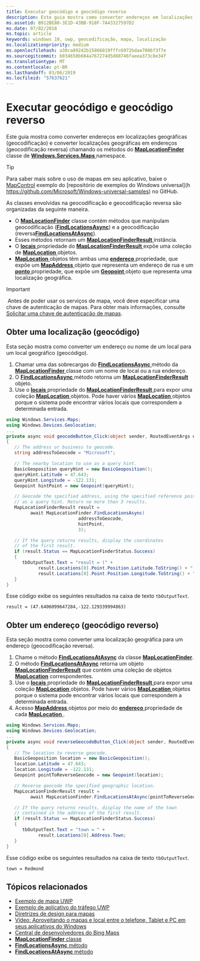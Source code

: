```yaml
---
title: Executar geocódigo e geocódigo reverso
description: Este guia mostra como converter endereços em localizações geográficas (geocodificação) e converter as localizações geográficas de endereços (geocodificação reversa) chamando os métodos da classe MapLocationFinder no namespace Windows.Services.Maps.
ms.assetid: B912BE80-3E1D-43BB-918F-7A43327597D2
ms.date: 07/02/2018
ms.topic: article
keywords: windows 10, uwp, geocodificação, mapa, localização
ms.localizationpriority: medium
ms.openlocfilehash: a30ca89242b15866019fffc6972bdae7086f3f7e
ms.sourcegitcommit: b034650b684a767274d5d88746faeea373c8e34f
ms.translationtype: MT
ms.contentlocale: pt-BR
ms.lasthandoff: 03/06/2019
ms.locfileid: "57637621"
---
```

# <a name="perform-geocoding-and-reverse-geocoding"></a>Executar geocódigo e geocódigo reverso

Este guia mostra como converter endereços em localizações geográficas (geocodificação) e converter localizações geográficas em endereços (geocodificação reversa) chamando os métodos do [ **MapLocationFinder** ](https://msdn.microsoft.com/library/windows/apps/dn627550) classe de [ **Windows.Services.Maps** ](https://msdn.microsoft.com/library/windows/apps/dn636979) namespace.

> [!TIP]
> Para saber mais sobre o uso de mapas em seu aplicativo, baixe o [MapControl](https://github.com/Microsoft/Windows-universal-samples/tree/master/Samples/MapControl) exemplo do [repositório de exemplos do Windows universal](h https://github.com/Microsoft/Windows-universal-samples) no GitHub.

As classes envolvidas na geocodificação e geocodificação reversa são organizadas da seguinte maneira.

-   O [**MapLocationFinder**](https://msdn.microsoft.com/library/windows/apps/dn627550) classe contém métodos que manipulam geocodificação ([**FindLocationsAsync**](https://msdn.microsoft.com/library/windows/apps/dn636925)) e a geocodificação (reversa[**FindLocationsAtAsync**](https://msdn.microsoft.com/library/windows/apps/dn636928)).
-   Esses métodos retornam um [ **MapLocationFinderResult** ](https://msdn.microsoft.com/library/windows/apps/dn627551) instância.
-   O [ **locais** ](https://msdn.microsoft.com/library/windows/apps/dn627552) propriedade do [ **MapLocationFinderResult** ](https://msdn.microsoft.com/library/windows/apps/dn627551) expõe uma coleção de [  **MapLocation** ](https://msdn.microsoft.com/library/windows/apps/dn627549) objetos. 
-   [**MapLocation** ](https://msdn.microsoft.com/library/windows/apps/dn627549) objetos têm ambas uma [ **endereço** ](https://msdn.microsoft.com/library/windows/apps/dn636929) propriedade, que expõe um [ **MapAddress** ](https://msdn.microsoft.com/library/windows/apps/dn627533) objeto que representa um endereço de rua e um [ **ponto** ](https://docs.microsoft.com/uwp/api/windows.services.maps.maplocation.point) propriedade, que expõe um [ **Geopoint** ](https://docs.microsoft.com/uwp/api/windows.devices.geolocation.geopoint) objeto que representa uma localização geográfica.

> [!IMPORTANT]
> Antes de poder usar os serviços de mapa, você deve especificar uma chave de autenticação de mapas. Para obter mais informações, consulte [Solicitar uma chave de autenticação de mapas](authentication-key.md).

## <a name="get-a-location-geocode"></a>Obter uma localização (geocódigo)

Esta seção mostra como converter um endereço ou nome de um local para um local geográfico (geocódigo).

1.  Chamar uma das sobrecargas do [ **FindLocationsAsync** ](https://msdn.microsoft.com/library/windows/apps/dn636925) método da [ **MapLocationFinder** ](https://msdn.microsoft.com/library/windows/apps/dn627550) classe com um nome de local ou a rua endereço.
2.  O [ **FindLocationsAsync** ](https://msdn.microsoft.com/library/windows/apps/dn636925) método retorna um [ **MapLocationFinderResult** ](https://msdn.microsoft.com/library/windows/apps/dn627551) objeto.
3.  Use o [ **locais** ](https://msdn.microsoft.com/library/windows/apps/dn627552) propriedade do [ **MapLocationFinderResult** ](https://msdn.microsoft.com/library/windows/apps/dn627551) para expor uma coleção [  **MapLocation** ](https://msdn.microsoft.com/library/windows/apps/dn627549) objetos. Pode haver vários [ **MapLocation** ](https://msdn.microsoft.com/library/windows/apps/dn627549) objetos porque o sistema pode encontrar vários locais que correspondem a determinada entrada.

```csharp
using Windows.Services.Maps;
using Windows.Devices.Geolocation;
...
private async void geocodeButton_Click(object sender, RoutedEventArgs e)
{
   // The address or business to geocode.
   string addressToGeocode = "Microsoft";

   // The nearby location to use as a query hint.
   BasicGeoposition queryHint = new BasicGeoposition();
   queryHint.Latitude = 47.643;
   queryHint.Longitude = -122.131;
   Geopoint hintPoint = new Geopoint(queryHint);

   // Geocode the specified address, using the specified reference point
   // as a query hint. Return no more than 3 results.
   MapLocationFinderResult result =
         await MapLocationFinder.FindLocationsAsync(
                           addressToGeocode,
                           hintPoint,
                           3);

   // If the query returns results, display the coordinates
   // of the first result.
   if (result.Status == MapLocationFinderStatus.Success)
   {
      tbOutputText.Text = "result = (" +
            result.Locations[0].Point.Position.Latitude.ToString() + "," +
            result.Locations[0].Point.Position.Longitude.ToString() + ")";
   }
}
```

Esse código exibe os seguintes resultados na caixa de texto `tbOutputText`.

``` syntax
result = (47.6406099647284,-122.129339994863)
```

## <a name="get-an-address-reverse-geocode"></a>Obter um endereço (geocódigo reverso)

Esta seção mostra como converter uma localização geográfica para um endereço (geocodificação reversa).

1.  Chame o método [**FindLocationsAtAsync**](https://msdn.microsoft.com/library/windows/apps/dn636928) da classe [**MapLocationFinder**](https://msdn.microsoft.com/library/windows/apps/dn627550).
2.  O método [**FindLocationsAtAsync**](https://msdn.microsoft.com/library/windows/apps/dn636928) retorna um objeto [**MapLocationFinderResult**](https://msdn.microsoft.com/library/windows/apps/dn627551) que contém uma coleção de objetos [**MapLocation**](https://msdn.microsoft.com/library/windows/apps/dn627549) correspondentes.
3.  Use o [ **locais** ](https://msdn.microsoft.com/library/windows/apps/dn627552) propriedade do [ **MapLocationFinderResult** ](https://msdn.microsoft.com/library/windows/apps/dn627551) para expor uma coleção [  **MapLocation** ](https://msdn.microsoft.com/library/windows/apps/dn627549) objetos. Pode haver vários [ **MapLocation** ](https://msdn.microsoft.com/library/windows/apps/dn627549) objetos porque o sistema pode encontrar vários locais que correspondem a determinada entrada.
4.  Acesso [ **MapAddress** ](https://msdn.microsoft.com/library/windows/apps/dn627533) objetos por meio do [ **endereço** ](https://msdn.microsoft.com/library/windows/apps/dn636929) propriedade de cada [ **MapLocation** ](https://msdn.microsoft.com/library/windows/apps/dn627549).

```csharp
using Windows.Services.Maps;
using Windows.Devices.Geolocation;
...
private async void reverseGeocodeButton_Click(object sender, RoutedEventArgs e)
{
   // The location to reverse geocode.
   BasicGeoposition location = new BasicGeoposition();
   location.Latitude = 47.643;
   location.Longitude = -122.131;
   Geopoint pointToReverseGeocode = new Geopoint(location);

   // Reverse geocode the specified geographic location.
   MapLocationFinderResult result =
         await MapLocationFinder.FindLocationsAtAsync(pointToReverseGeocode);

   // If the query returns results, display the name of the town
   // contained in the address of the first result.
   if (result.Status == MapLocationFinderStatus.Success)
   {
      tbOutputText.Text = "town = " +
            result.Locations[0].Address.Town;
   }
}
```

Esse código exibe os seguintes resultados na caixa de texto `tbOutputText`.

``` syntax
town = Redmond
```

## <a name="related-topics"></a>Tópicos relacionados

* [Exemplo de mapa UWP](https://go.microsoft.com/fwlink/p/?LinkId=619977)
* [Exemplo de aplicativo do tráfego UWP](https://go.microsoft.com/fwlink/p/?LinkId=619982)
* [Diretrizes de design para mapas](https://msdn.microsoft.com/library/windows/apps/dn596102)
* [Vídeo: Aproveitando o mapas e local entre o telefone, Tablet e PC em seus aplicativos do Windows](https://channel9.msdn.com/Events/Build/2015/2-757)
* [Central de desenvolvedores do Bing Maps](https://www.bingmapsportal.com/)
* [**MapLocationFinder** classe](https://msdn.microsoft.com/library/windows/apps/dn627550)
* [**FindLocationsAsync** método](https://msdn.microsoft.com/library/windows/apps/dn636925)
* [**FindLocationsAtAsync** método](https://msdn.microsoft.com/library/windows/apps/dn636928)
